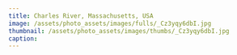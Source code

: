 ```yaml
---
title: Charles River, Massachusetts, USA
image: /assets/photo_assets/images/fulls/_Cz3yqy6dbI.jpg
thumbnail: /assets/photo_assets/images/thumbs/_Cz3yqy6dbI.jpg
caption: 
---
```

